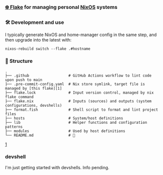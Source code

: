 ### [❄️ Flake](https://www.youtube.com/watch?v=JCeYq72Sko0) for managing personal [NixOS](https://nixos.org/) systems

### 🛠️ Development and use

I typically generate NixOS and home-manager config in the same step, and then upgrade into the latest with:

```
nixos-rebuild switch --flake .#hostname
```

### 📁 Structure

```
.
├── .github                  # GitHub Actions workflow to lint code upon push to main
├── .pre-commit-config.yaml  # Nix store symlink, target file is managed by [this flake][1]
├── flake.lock               # Input version control, managed by nix flake command
├── flake.nix                # Inputs (sources) and outputs (system configurations, devshells)
├── format.fish              # Shell script to format and lint project files
├── hosts                    # System/host definitions
├── lib                      # Helper functions and configuration patterns
├── modules                  # Used by host definitions
└── README.md                # 👋
```

[1](https://github.com/r6t/nixos-r6t/blob/6dc2d6c9bd67a276023f478f66f3c7e9ef2780a4/flake.nix#L83)

### devshell

I'm just getting started with devshells. Info pending.
